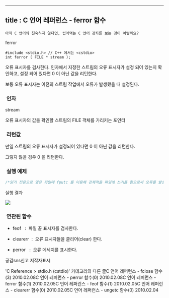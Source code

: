 ----------------
title : C 언어 레퍼런스 - ferror 함수
--------------





```warning
아직 C 언어와 친숙하지 않다면, 씹어먹는 C 언어 강좌를 보는 것이 어떻까요?
```

ferror



```info
#include <stdio.h> // C++ 에서는 <cstdio>
int ferror ( FILE * stream );
```

오류 표시자를 검사한다.
인자에서 지정한 스트림의 오류 표시자가 설정 되어 있는지 확인하고, 설정 되어 있다면 0 이 아닌 값을 리턴한다. 

보통 오류 표시자는 이전의 스트림 작업에서 오류가 발생했을 때 설정된다.



###  인자




stream

오류 표시자의 값을 확인할 스트림의 FILE 객체를 가리키는 포인터 



###  리턴값




만일 스트림의 오류 표시자가 설정되어 있다면 0 이 아닌 값을 리턴한다. 

그렇지 않을 경우 0 을 리턴한다. 




###  실행 예제



```cpp
/*읽기 전용으로 열은 파일에 fputc 를 이용해 강제적을 파일에 쓰기를 함으로써 오류를 발생시켜 ferror 함수에 의해 어떻게 처리되는지 살펴본다.이 예제는 http://www.cplusplus.com/reference/clibrary/cstdio/ferror/에서 가져왔습니다.*/#include <stdio.h>int main (){    FILE * pFile;    pFile=fopen("myfile.txt","r");    if (pFile==NULL) perror ("Error opening file");    else     {        fputc ('x',pFile);        if (ferror (pFile))            printf ("Error Writing to myfile.txt\n");        fclose (pFile);    }    return 0;}
```

실행 결과

![](http://img1.daumcdn.net/thumb/R1920x0/?fname=http%3A%2F%2Fcfile8.uf.tistory.com%2Fimage%2F12149C1E4B6EEBF2A949BD)



###  연관된 함수





* feof
  :  파일 끝 표시자를 검사한다.

* clearerr 
 :  오류 표시자들을 클리어(clear) 한다.

* perror
  :  오류 메세지를 표시한다. 






공감sns신고
저작자표시

'C Reference > stdio.h (cstdio)' 카테고리의 다른 글C 언어 레퍼런스 - fclose 함수(3)
2010.02.08C 언어 레퍼런스 - perror 함수(0)
2010.02.08C 언어 레퍼런스 - ferror 함수(1)
2010.02.05C 언어 레퍼런스 - feof 함수(1)
2010.02.05C 언어 레퍼런스 - clearerr 함수(0)
2010.02.05C 언어 레퍼런스 - ungetc 함수(0)
2010.02.04

